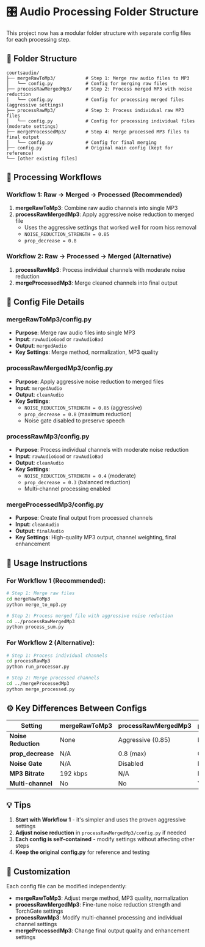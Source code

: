 # 🎛️ Audio Processing Folder Structure

This project now has a modular folder structure with separate config files for each processing step.

## 📁 Folder Structure

```
courtsaudio/
├── mergeRawToMp3/           # Step 1: Merge raw audio files to MP3
│   └── config.py            # Config for merging raw files
├── processRawMergedMp3/     # Step 2: Process merged MP3 with noise reduction
│   └── config.py            # Config for processing merged files (aggressive settings)
├── processRawMp3/           # Step 3: Process individual raw MP3 files
│   └── config.py            # Config for processing individual files (moderate settings)
├── mergeProcessedMp3/       # Step 4: Merge processed MP3 files to final output
│   └── config.py            # Config for final merging
├── config.py                # Original main config (kept for reference)
└── [other existing files]
```

## 🔄 Processing Workflows

### Workflow 1: Raw → Merged → Processed (Recommended)

1. **mergeRawToMp3**: Combine raw audio channels into single MP3
2. **processRawMergedMp3**: Apply aggressive noise reduction to merged file
   - Uses the aggressive settings that worked well for room hiss removal
   - `NOISE_REDUCTION_STRENGTH = 0.85`
   - `prop_decrease = 0.8`

### Workflow 2: Raw → Processed → Merged (Alternative)

1. **processRawMp3**: Process individual channels with moderate noise reduction
2. **mergeProcessedMp3**: Merge cleaned channels into final output

## 🎯 Config File Details

### mergeRawToMp3/config.py

- **Purpose**: Merge raw audio files into single MP3
- **Input**: `rawAudioGood` or `rawAudioBad`
- **Output**: `mergedAudio`
- **Key Settings**: Merge method, normalization, MP3 quality

### processRawMergedMp3/config.py

- **Purpose**: Apply aggressive noise reduction to merged files
- **Input**: `mergedAudio`
- **Output**: `cleanAudio`
- **Key Settings**:
  - `NOISE_REDUCTION_STRENGTH = 0.85` (aggressive)
  - `prop_decrease = 0.8` (maximum reduction)
  - Noise gate disabled to preserve speech

### processRawMp3/config.py

- **Purpose**: Process individual channels with moderate noise reduction
- **Input**: `rawAudioGood` or `rawAudioBad`
- **Output**: `cleanAudio`
- **Key Settings**:
  - `NOISE_REDUCTION_STRENGTH = 0.4` (moderate)
  - `prop_decrease = 0.3` (balanced reduction)
  - Multi-channel processing enabled

### mergeProcessedMp3/config.py

- **Purpose**: Create final output from processed channels
- **Input**: `cleanAudio`
- **Output**: `finalAudio`
- **Key Settings**: High-quality MP3 output, channel weighting, final enhancement

## 🚀 Usage Instructions

### For Workflow 1 (Recommended):

```bash
# Step 1: Merge raw files
cd mergeRawToMp3
python merge_to_mp3.py

# Step 2: Process merged file with aggressive noise reduction
cd ../processRawMergedMp3
python process_sum.py
```

### For Workflow 2 (Alternative):

```bash
# Step 1: Process individual channels
cd processRawMp3
python run_processor.py

# Step 2: Merge processed channels
cd ../mergeProcessedMp3
python merge_processed.py
```

## ⚙️ Key Differences Between Configs

| Setting             | mergeRawToMp3 | processRawMergedMp3 | processRawMp3  | mergeProcessedMp3 |
| ------------------- | ------------- | ------------------- | -------------- | ----------------- |
| **Noise Reduction** | None          | Aggressive (0.85)   | Moderate (0.4) | None              |
| **prop_decrease**   | N/A           | 0.8 (max)           | 0.3 (balanced) | N/A               |
| **Noise Gate**      | N/A           | Disabled            | Enabled        | N/A               |
| **MP3 Bitrate**     | 192 kbps      | N/A                 | N/A            | 256 kbps          |
| **Multi-channel**   | No            | No                  | Yes            | No                |

## 💡 Tips

1. **Start with Workflow 1** - it's simpler and uses the proven aggressive settings
2. **Adjust noise reduction** in `processRawMergedMp3/config.py` if needed
3. **Each config is self-contained** - modify settings without affecting other steps
4. **Keep the original config.py** for reference and testing

## 🔧 Customization

Each config file can be modified independently:

- **mergeRawToMp3**: Adjust merge method, MP3 quality, normalization
- **processRawMergedMp3**: Fine-tune noise reduction strength and TorchGate settings
- **processRawMp3**: Modify multi-channel processing and individual channel settings
- **mergeProcessedMp3**: Change final output quality and enhancement settings
